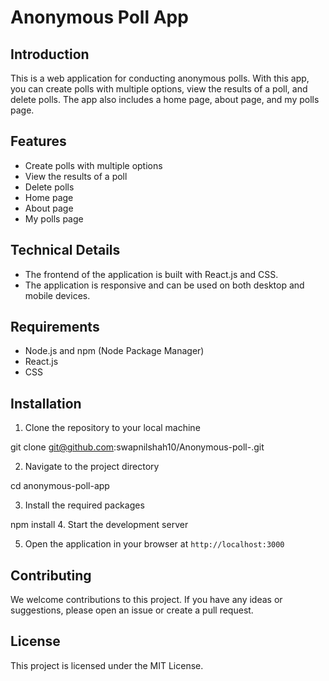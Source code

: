 # Anonymous Poll App

## Introduction

This is a web application for conducting anonymous polls. With this app, you can create polls with multiple options, view the results of a poll, and delete polls. The app also includes a home page, about page, and my polls page.

## Features

- Create polls with multiple options
- View the results of a poll
- Delete polls
- Home page
- About page
- My polls page

## Technical Details

- The frontend of the application is built with React.js and CSS.
- The application is responsive and can be used on both desktop and mobile devices.

## Requirements

- Node.js and npm (Node Package Manager)
- React.js
- CSS

## Installation

1. Clone the repository to your local machine

git clone git@github.com:swapnilshah10/Anonymous-poll-.git

2. Navigate to the project directory

cd anonymous-poll-app

3. Install the required packages

npm install 4. Start the development server

5. Open the application in your browser at `http://localhost:3000`

## Contributing

We welcome contributions to this project. If you have any ideas or suggestions, please open an issue or create a pull request.

## License

This project is licensed under the MIT License.
